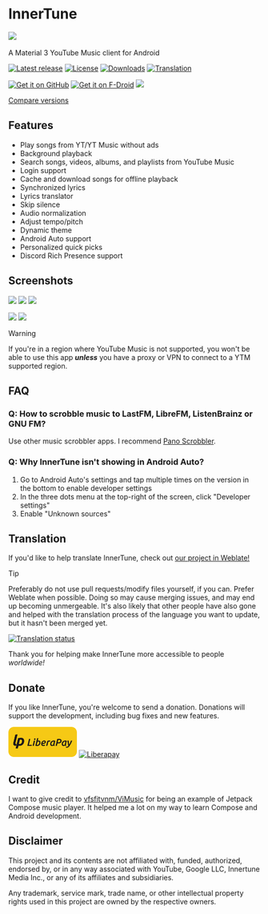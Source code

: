 # InnerTune

<img src="https://raw.githubusercontent.com/z-huang/InnerTune/dev/app/src/main/res/mipmap-xxxhdpi/ic_launcher_round.webp" height="72">

A Material 3 YouTube Music client for Android

[![Latest release](https://img.shields.io/github/v/release/z-huang/InnerTune?include_prereleases)](https://github.com/z-huang/music/releases)
[![License](https://img.shields.io/github/license/z-huang/InnerTune)](https://www.gnu.org/licenses/gpl-3.0)
[![Downloads](https://img.shields.io/github/downloads/z-huang/InnerTune/total)](https://github.com/z-huang/InnerTune/releases)
[![Translation](https://hosted.weblate.org/widget/innertune/svg-badge.svg)](https://hosted.weblate.org/engage/innertune/)

[<img src="https://github.com/machiav3lli/oandbackupx/blob/034b226cea5c1b30eb4f6a6f313e4dadcbb0ece4/badge_github.png" alt="Get it on GitHub" height="80">](https://github.com/z-huang/InnerTune/releases/latest)
[<img src="https://fdroid.gitlab.io/artwork/badge/get-it-on.png" alt="Get it on F-Droid" height="80">](https://f-droid.org/packages/com.zionhuang.music)
[<img src="https://gitlab.com/IzzyOnDroid/repo/-/raw/master/assets/IzzyOnDroid.png" height="80">](https://apt.izzysoft.de/fdroid/index/apk/com.zionhuang.music)


[Compare versions](https://github.com/z-huang/InnerTune/wiki/App-Versions)

## Features

- Play songs from YT/YT Music without ads
- Background playback
- Search songs, videos, albums, and playlists from YouTube Music
- Login support
- Cache and download songs for offline playback
- Synchronized lyrics
- Lyrics translator
- Skip silence
- Audio normalization
- Adjust tempo/pitch
- Dynamic theme
- Android Auto support
- Personalized quick picks
- Discord Rich Presence support

## Screenshots

<p float="left">
  <img src="https://raw.githubusercontent.com/z-huang/InnerTune/dev/fastlane/metadata/android/en-US/images/phoneScreenshots/01.png" width="200" />
  <img src="https://raw.githubusercontent.com/z-huang/InnerTune/dev/fastlane/metadata/android/en-US/images/phoneScreenshots/02.png" width="200" />
  <img src="https://raw.githubusercontent.com/z-huang/InnerTune/dev/fastlane/metadata/android/en-US/images/phoneScreenshots/03.png" width="200" />
</p>
<p float="left">
  <img src="https://raw.githubusercontent.com/z-huang/InnerTune/dev/fastlane/metadata/android/en-US/images/phoneScreenshots/04.png" width="200" />
  <img src="https://raw.githubusercontent.com/z-huang/InnerTune/dev/fastlane/metadata/android/en-US/images/phoneScreenshots/05.png" width="200" />
</p>

> [!WARNING]
>
>If you're in a region where YouTube Music is not supported, you won't be able to use this app
***unless*** you have a proxy or VPN to connect to a YTM supported region.

## FAQ

### Q: How to scrobble music to LastFM, LibreFM, ListenBrainz or GNU FM?

Use other music scrobbler apps. I
recommend [Pano Scrobbler](https://play.google.com/store/apps/details?id=com.arn.scrobble).

### Q: Why InnerTune isn't showing in Android Auto?

1. Go to Android Auto's settings and tap multiple times on the version in the bottom to enable
   developer settings
2. In the three dots menu at the top-right of the screen, click "Developer settings"
3. Enable "Unknown sources"

## Translation

If you'd like to help translate InnerTune, check out [our project in Weblate!](https://hosted.weblate.org/engage/innertune/)

> [!TIP]
> Preferably do not use pull requests/modify files yourself, if you can. Prefer Weblate when possible. 
> Doing so may cause merging issues, and may end up becoming unmergeable.
> It's also likely that other people have also gone and helped with the translation process of the language you want to update, but it hasn't been merged yet.

[![Translation status](https://hosted.weblate.org/widget/innertune/multi-auto.svg)](https://hosted.weblate.org/engage/innertune/)

Thank you for helping make InnerTune more accessible to people *worldwide!*

## Donate

If you like InnerTune, you're welcome to send a donation. Donations will support the development,
including bug fixes and new features.

<a href="https://liberapay.com/zionhuang"><img src="https://raw.githubusercontent.com/z-huang/InnerTune/dev/assets/liberapay.png" alt="Liberapay" height="60" ></a>
<a href="https://www.buymeacoffee.com/zionhuang"><img src="https://raw.githubusercontent.com/z-huang/InnerTune/dev/assets/buymeacoffee.png" alt="Liberapay" height="60" ></a>

## Credit

I want to give credit to [vfsfitvnm/ViMusic](https://github.com/vfsfitvnm/ViMusic) for being an
example of Jetpack Compose music player. It helped me a lot on my way to learn Compose and
Android development.

## Disclaimer

This project and its contents are not affiliated with, funded, authorized, endorsed by, or in any
way associated with YouTube, Google LLC, Innertune Media Inc., or any of its affiliates and
subsidiaries.

Any trademark, service mark, trade name, or other intellectual property rights used in this project
are owned by the respective owners.
